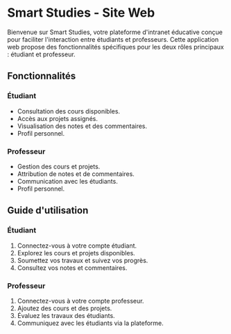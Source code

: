 # Smart Studies - Site Web

Bienvenue sur Smart Studies, votre plateforme d'intranet éducative conçue pour faciliter l'interaction entre étudiants et professeurs. Cette application web propose des fonctionnalités spécifiques pour les deux rôles principaux : étudiant et professeur.

## Fonctionnalités

### Étudiant

- Consultation des cours disponibles.
- Accès aux projets assignés.
- Visualisation des notes et des commentaires.
- Profil personnel.

### Professeur

- Gestion des cours et projets.
- Attribution de notes et de commentaires.
- Communication avec les étudiants.
- Profil personnel.

## Guide d'utilisation

### Étudiant

1. Connectez-vous à votre compte étudiant.
2. Explorez les cours et projets disponibles.
3. Soumettez vos travaux et suivez vos progrès.
4. Consultez vos notes et commentaires.

### Professeur

1. Connectez-vous à votre compte professeur.
2. Ajoutez des cours et des projets.
3. Évaluez les travaux des étudiants.
4. Communiquez avec les étudiants via la plateforme.

